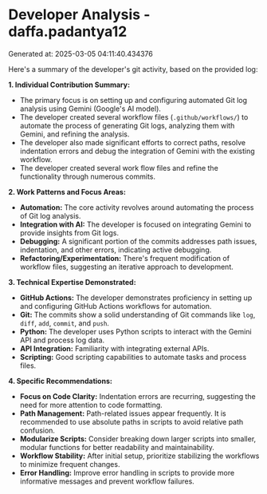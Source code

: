 # Developer Analysis - daffa.padantya12
Generated at: 2025-03-05 04:11:40.434376

Here's a summary of the developer's git activity, based on the provided log:

**1. Individual Contribution Summary:**

*   The primary focus is on setting up and configuring automated Git log analysis using Gemini (Google's AI model).
*   The developer created several workflow files (`.github/workflows/`) to automate the process of generating Git logs, analyzing them with Gemini, and refining the analysis.
*   The developer also made significant efforts to correct paths, resolve indentation errors and debug the integration of Gemini with the existing workflow.
*   The developer created several work flow files and refine the functionality through numerous commits.

**2. Work Patterns and Focus Areas:**

*   **Automation:** The core activity revolves around automating the process of Git log analysis.
*   **Integration with AI:** The developer is focused on integrating Gemini to provide insights from Git logs.
*   **Debugging:** A significant portion of the commits addresses path issues, indentation, and other errors, indicating active debugging.
*   **Refactoring/Experimentation:** There's frequent modification of workflow files, suggesting an iterative approach to development.

**3. Technical Expertise Demonstrated:**

*   **GitHub Actions:** The developer demonstrates proficiency in setting up and configuring GitHub Actions workflows for automation.
*   **Git:** The commits show a solid understanding of Git commands like `log`, `diff`, `add`, `commit`, and `push`.
*   **Python:** The developer uses Python scripts to interact with the Gemini API and process log data.
*   **API Integration:** Familiarity with integrating external APIs.
*   **Scripting:** Good scripting capabilities to automate tasks and process files.

**4. Specific Recommendations:**

*   **Focus on Code Clarity:** Indentation errors are recurring, suggesting the need for more attention to code formatting.
*   **Path Management:** Path-related issues appear frequently. It is recommended to use absolute paths in scripts to avoid relative path confusion.
*   **Modularize Scripts:** Consider breaking down larger scripts into smaller, modular functions for better readability and maintainability.
*   **Workflow Stability:** After initial setup, prioritize stabilizing the workflows to minimize frequent changes.
*   **Error Handling:** Improve error handling in scripts to provide more informative messages and prevent workflow failures.
